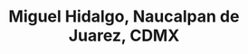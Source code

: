 ---
title: Miguel Hidalgo, Naucalpan de Juarez, CDMX
url: /miguel-hidalgo-naucalpan-de-juarez-cdmx/
latitude: 19.452
longitude: -99.22
---